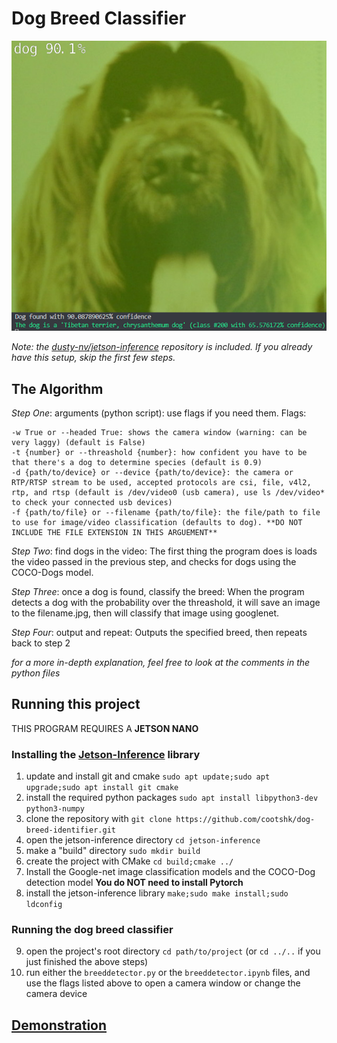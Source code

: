 
# Dog Breed Classifier

![output result](dog.png)

*Note: the [dusty-nv/jetson-inference](https://www.github.com/dusty-nv/jetson-inference) repository is included. If you already have this setup, skip the first few steps.*



## The Algorithm

*Step One*: arguments (python script): use flags if you need them. Flags:
```
-w True or --headed True: shows the camera window (warning: can be very laggy) (default is False)
-t {number} or --threashold {number}: how confident you have to be that there's a dog to determine species (default is 0.9)
-d {path/to/device} or --device {path/to/device}: the camera or RTP/RTSP stream to be used, accepted protocols are csi, file, v4l2, rtp, and rtsp (default is /dev/video0 (usb camera), use ls /dev/video* to check your connected usb devices)
-f {path/to/file} or --filename {path/to/file}: the file/path to file to use for image/video classification (defaults to dog). **DO NOT INCLUDE THE FILE EXTENSION IN THIS ARGUEMENT**
```
*Step Two*: find dogs in the video: The first thing the program does is loads the video passed in the previous step, and checks for dogs using the COCO-Dogs model.

*Step Three*: once a dog is found, classify the breed: When the program detects a dog with the probability over the threashold, it will save an image to the filename.jpg, then will classify that image using googlenet.

*Step Four*: output and repeat: Outputs the specified breed, then repeats back to step 2 

*for a more in-depth explanation, feel free to look at the comments in the python files*

## Running this project
THIS PROGRAM REQUIRES A **JETSON NANO**
### Installing the [Jetson-Inference](https://www.github.com/dusty-nv/jetson-inference) library
1. update and install git and cmake `sudo apt update;sudo apt upgrade;sudo apt install git cmake`
2. install the required python packages `sudo apt install libpython3-dev python3-numpy`
3. clone the repository with `git clone https://github.com/cootshk/dog-breed-identifier.git`
4. open the jetson-inference directory `cd jetson-inference`
5. make a "build" directory `sudo mkdir build`
6. create the project with CMake `cd build;cmake ../`
7. Install the Google-net image classification models and the COCO-Dog detection model **You do NOT need to install Pytorch**
8. install the jetson-inference library `make;sudo make install;sudo ldconfig`
### Running the dog breed classifier
9. open the project's root directory `cd path/to/project` (or `cd ../..` if you just finished the above steps)
10. run either the `breeddetector.py` or the `breeddetector.ipynb` files, and use the flags listed above to open a camera window or change the camera device

## [Demonstration](https://www.youtube.com/watch?v=9TdBDzx1H2I)
